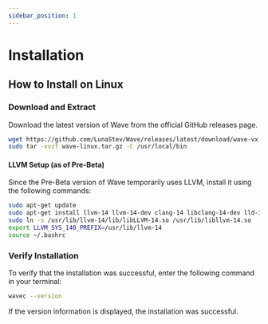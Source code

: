 ```yaml
---
sidebar_position: 1
---
```


# Installation

## How to Install on Linux

### Download and Extract
Download the latest version of Wave from the official GitHub releases page.

```bash
wget https://github.com/LunaStev/Wave/releases/latest/download/wave-vx.x.x-linux.tar.gz
sudo tar -xvzf wave-linux.tar.gz -C /usr/local/bin
```

#### LLVM Setup (as of Pre-Beta)
Since the Pre-Beta version of Wave temporarily uses LLVM, install it using the following commands:

```bash
sudo apt-get update
sudo apt-get install llvm-14 llvm-14-dev clang-14 libclang-14-dev lld-14 clang
sudo ln -s /usr/lib/llvm-14/lib/libLLVM-14.so /usr/lib/libllvm-14.so
export LLVM_SYS_140_PREFIX=/usr/lib/llvm-14
source ~/.bashrc
```

### Verify Installation
To verify that the installation was successful, enter the following command in your terminal:

```bash
wavec --version
```

If the version information is displayed, the installation was successful.